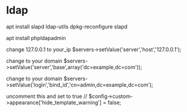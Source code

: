 # ldap

apt install slapd ldap-utils
dpkg-reconfigure slapd


apt install phpldapadmin


change 127.0.0.1 to your_ip
$servers->setValue('server','host','127.0.0.1');

change to your domain
$servers->setValue('server','base',array('dc=example,dc=com'));

change to your domain
$servers->setValue('login','bind_id','cn=admin,dc=example,dc=com');


uncomment this and set to true
// $config->custom->appearance['hide_template_warning'] = false;
